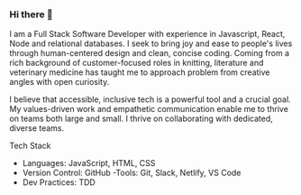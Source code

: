 ### Hi there 👋


I am a Full Stack Software Developer with experience in Javascript, React, Node and relational databases. I seek to bring joy and ease to people's lives through human-centered design and clean, concise coding. Coming from a rich background of customer-focused roles in knitting, literature and veterinary medicine has taught me to approach problem from creative angles with open curiosity. 

I believe that accessible, inclusive tech is a powerful tool and a crucial goal. My values-driven work and empathetic communication enable me to thrive on teams both large and small. I thrive on collaborating with dedicated, diverse teams.

Tech Stack
 - Languages: JavaScript, HTML, CSS
 - Version Control: GitHub
 -Tools: Git, Slack, Netlify, VS Code
 - Dev Practices: TDD

